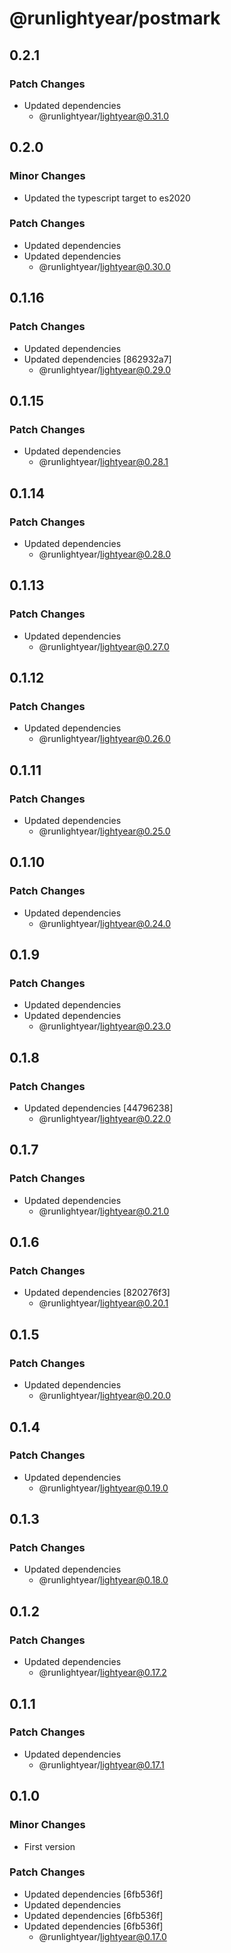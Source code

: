 # @runlightyear/postmark

## 0.2.1

### Patch Changes

- Updated dependencies
  - @runlightyear/lightyear@0.31.0

## 0.2.0

### Minor Changes

- Updated the typescript target to es2020

### Patch Changes

- Updated dependencies
- Updated dependencies
  - @runlightyear/lightyear@0.30.0

## 0.1.16

### Patch Changes

- Updated dependencies
- Updated dependencies [862932a7]
  - @runlightyear/lightyear@0.29.0

## 0.1.15

### Patch Changes

- Updated dependencies
  - @runlightyear/lightyear@0.28.1

## 0.1.14

### Patch Changes

- Updated dependencies
  - @runlightyear/lightyear@0.28.0

## 0.1.13

### Patch Changes

- Updated dependencies
  - @runlightyear/lightyear@0.27.0

## 0.1.12

### Patch Changes

- Updated dependencies
  - @runlightyear/lightyear@0.26.0

## 0.1.11

### Patch Changes

- Updated dependencies
  - @runlightyear/lightyear@0.25.0

## 0.1.10

### Patch Changes

- Updated dependencies
  - @runlightyear/lightyear@0.24.0

## 0.1.9

### Patch Changes

- Updated dependencies
- Updated dependencies
  - @runlightyear/lightyear@0.23.0

## 0.1.8

### Patch Changes

- Updated dependencies [44796238]
  - @runlightyear/lightyear@0.22.0

## 0.1.7

### Patch Changes

- Updated dependencies
  - @runlightyear/lightyear@0.21.0

## 0.1.6

### Patch Changes

- Updated dependencies [820276f3]
  - @runlightyear/lightyear@0.20.1

## 0.1.5

### Patch Changes

- Updated dependencies
  - @runlightyear/lightyear@0.20.0

## 0.1.4

### Patch Changes

- Updated dependencies
  - @runlightyear/lightyear@0.19.0

## 0.1.3

### Patch Changes

- Updated dependencies
  - @runlightyear/lightyear@0.18.0

## 0.1.2

### Patch Changes

- Updated dependencies
  - @runlightyear/lightyear@0.17.2

## 0.1.1

### Patch Changes

- Updated dependencies
  - @runlightyear/lightyear@0.17.1

## 0.1.0

### Minor Changes

- First version

### Patch Changes

- Updated dependencies [6fb536f]
- Updated dependencies
- Updated dependencies [6fb536f]
- Updated dependencies [6fb536f]
  - @runlightyear/lightyear@0.17.0
